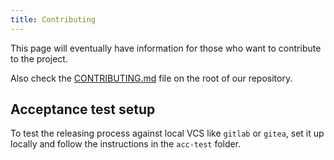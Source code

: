 ```yaml
---
title: Contributing
---
```


This page will eventually have information for those who want to contribute
to the project.

Also check the [CONTRIBUTING.md](https://github.com/goreleaser/goreleaser/blob/master/CONTRIBUTING.md)
file on the root of our repository.

## Acceptance test setup
To test the releasing process against local VCS like `gitlab` or `gitea`, set it up locally
and follow the instructions in the `acc-test` folder.
